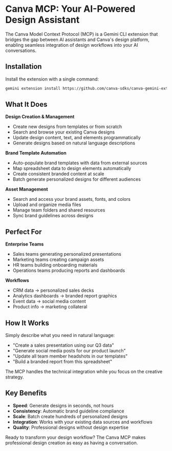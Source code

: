# Canva MCP: Your AI-Powered Design Assistant

The Canva Model Context Protocol (MCP) is a Gemini CLI extension that bridges the gap between AI assistants and Canva's design platform, enabling seamless integration of design workflows into your AI conversations.

## Installation

Install the extension with a single command:

```bash
gemini extension install https://github.com/canva-sdks/canva-gemini-extension
```

## What It Does

**Design Creation & Management**
- Create new designs from templates or from scratch
- Search and browse your existing Canva designs
- Update design content, text, and elements programmatically
- Generate designs based on natural language descriptions

**Brand Template Automation**
- Auto-populate brand templates with data from external sources
- Map spreadsheet data to design elements automatically
- Create consistent branded content at scale
- Batch generate personalized designs for different audiences

**Asset Management**
- Search and access your brand assets, fonts, and colors
- Upload and organize media files
- Manage team folders and shared resources
- Sync brand guidelines across designs

## Perfect For

**Enterprise Teams**
- Sales teams generating personalized presentations
- Marketing teams creating campaign assets
- HR teams building onboarding materials
- Operations teams producing reports and dashboards

**Workflows**
- CRM data → personalized sales decks
- Analytics dashboards → branded report graphics
- Event data → social media content
- Product info → marketing collateral

## How It Works

Simply describe what you need in natural language:
- "Create a sales presentation using our Q3 data"
- "Generate social media posts for our product launch"
- "Update all team member headshots in our templates"
- "Build a branded report from this spreadsheet"

The MCP handles the technical integration while you focus on the creative strategy.

## Key Benefits

- **Speed**: Generate designs in seconds, not hours
- **Consistency**: Automatic brand guideline compliance
- **Scale**: Batch create hundreds of personalized designs
- **Integration**: Works with your existing data sources and workflows
- **Quality**: Professional designs without design expertise

Ready to transform your design workflow? The Canva MCP makes professional design creation as easy as having a conversation.
